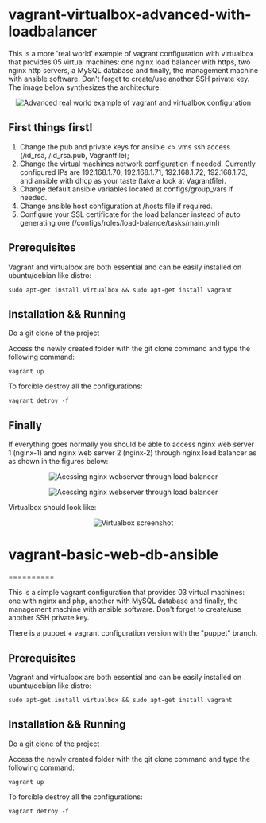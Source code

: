 # vagrant-virtualbox-advanced-with-loadbalancer

This is a more 'real world' example of vagrant configuration with virtualbox that provides 05 virtual machines: one nginx load balancer with https, two nginx http servers, a MySQL database and finally, the management machine with ansible software. Don't forget to create/use another SSH private key. The image below synthesizes the architecture:

<p align="center">
  <img src="vagrant-virtualbox-advanced-with-loadbalancer/images/ansible-advanced.drawio.png" alt="Advanced real world example of vagrant and virtualbox configuration">
</p>

First things first!
-----------------------
1) Change the pub and private keys for ansible <> vms ssh access (/id_rsa, /id_rsa.pub, Vagrantfile);
2) Change the virtual machines network configuration if needed. Currently configured IPs are 192.168.1.70, 192.168.1.71, 192.168.1.72, 192.168.1.73, and ansible with dhcp as your taste (take a look at Vagrantfile). 
3) Change default ansible variables located at configs/group_vars if needed.
4) Change ansible host configuration at /hosts file if required.
5) Configure your SSL certificate for the load balancer instead of auto generating one (/configs/roles/load-balance/tasks/main.yml)

Prerequisites
-----------------------
Vagrant and virtualbox are both essential and can be easily installed on ubuntu/debian like distro:

	sudo apt-get install virtualbox && sudo apt-get install vagrant
   
Installation && Running
-----------------------

Do a git clone of the project

Access the newly created folder with the git clone command and type the following command:

	vagrant up

To forcible destroy all the configurations:

	vagrant detroy -f
  
Finally
-----------------------

If everything goes normally you should be able to access nginx web server 1 (nginx-1) and nginx web server 2 (nginx-2) through nginx load balancer as as shown in the figures below:

<p align="center">
  <img src="vagrant-virtualbox-advanced-with-loadbalancer/images/nginx1.png" alt="Acessing nginx webserver through load balancer">
</p>
<p align="center">
  <img src="vagrant-virtualbox-advanced-with-loadbalancer/images/nginx2.png" alt="Acessing nginx webserver through load balancer">
</p>

Virtualbox should look like:

<p align="center">
  <img src="vagrant-virtualbox-advanced-with-loadbalancer/images/virtualbox.png" alt="Virtualbox screenshot">
</p>
  


# vagrant-basic-web-db-ansible
==========

This is a simple vagrant configuration that provides 03 virtual machines: one with nginx and php, another with MySQL database and finally, the management machine with ansible software. Don't forget to create/use another SSH private key.

There is a puppet + vagrant configuration version with the "puppet" branch.

Prerequisites
-----------------------
Vagrant and virtualbox are both essential and can be easily installed on ubuntu/debian like distro:

	sudo apt-get install virtualbox && sudo apt-get install vagrant


Installation && Running
-----------------------

Do a git clone of the project

Access the newly created folder with the git clone command and type the following command:

	vagrant up

To forcible destroy all the configurations:

	vagrant detroy -f
